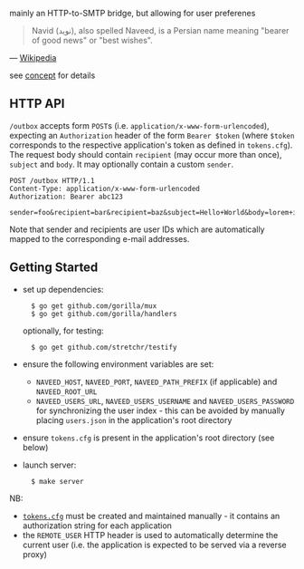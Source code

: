 mainly an HTTP-to-SMTP bridge, but allowing for user preferenes

> Navid (نوید), also spelled Naveed, is a Persian name meaning "bearer of good
> news" or "best wishes".

— [Wikipedia](http://en.wikipedia.org/wiki/Navid)

see [concept](https://github.com/innoq/naveed/wiki/concept) for details


HTTP API
--------

`/outbox` accepts form `POST`s (i.e. `application/x-www-form-urlencoded`),
expecting an `Authorization` header of the form `Bearer $token` (where `$token`
corresponds to the respective application's token as defined in `tokens.cfg`).
The request body should contain `recipient` (may occur more than once),
`subject` and `body`. It may optionally contain a custom `sender`.

    POST /outbox HTTP/1.1
    Content-Type: application/x-www-form-urlencoded
    Authorization: Bearer abc123

    sender=foo&recipient=bar&recipient=baz&subject=Hello+World&body=lorem+ipsum

Note that sender and recipients are user IDs which are automatically mapped to
the corresponding e-mail addresses.


Getting Started
---------------

* set up dependencies:

        $ go get github.com/gorilla/mux
        $ go get github.com/gorilla/handlers

  optionally, for testing:

        $ go get github.com/stretchr/testify

* ensure the following environment variables are set:
    * `NAVEED_HOST`, `NAVEED_PORT`, `NAVEED_PATH_PREFIX` (if applicable) and
      `NAVEED_ROOT_URL`
    * `NAVEED_USERS_URL`, `NAVEED_USERS_USERNAME` and `NAVEED_USERS_PASSWORD`
      for synchronizing the user index - this can be avoided by manually placing
      `users.json` in the application's root directory
* ensure `tokens.cfg` is present in the application's root directory (see below)
* launch server:

        $ make server

NB:

* [`tokens.cfg`](test/fixtures/tokens.cfg) must be created and maintained
  manually - it contains an authorization string for each application
* the `REMOTE_USER` HTTP header is used to automatically determine the current
  user (i.e. the application is expected to be served via a reverse proxy)
